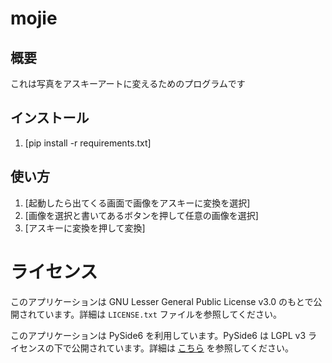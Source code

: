 # mojie

## 概要

これは写真をアスキーアートに変えるためのプログラムです

## インストール

1. [pip install -r requirements.txt]


## 使い方

1. [起動したら出てくる画面で画像をアスキーに変換を選択]
2. [画像を選択と書いてあるボタンを押して任意の画像を選択]
3. [アスキーに変換を押して変換]



# ライセンス

このアプリケーションは GNU Lesser General Public License v3.0 のもとで公開されています。詳細は `LICENSE.txt` ファイルを参照してください。

このアプリケーションは PySide6 を利用しています。PySide6 は LGPL v3 ライセンスの下で公開されています。詳細は [こちら](https://www.qt.io/licensing/) を参照してください。